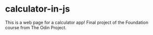 # calculator-in-js
This is a web page for a calculator app! Final project of the Foundation course from The Odin Project.
